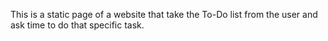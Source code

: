 This is a static page of a website that take the To-Do list from the user and ask time to do that specific task.
